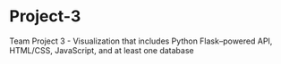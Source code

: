 # Project-3
Team Project 3 - Visualization that includes Python Flask–powered API, HTML/CSS, JavaScript, and at least one database 

